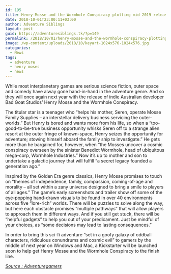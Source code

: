 ```yaml
---
id: 195
title: Henry Mosse and the Wormhole Conspiracy plotting mid-2019 release
date: 2018-10-01T23:00:11+03:00
author: Adventure Siblings
layout: post
guid: https://adventuresiblings.tk/?p=149
permalink: /2018/10/01/henry-mosse-and-the-wormhole-conspiracy-plotting-mid-2019-release/
image: /wp-content/uploads/2018/10/keyart-1024x576-1024x576.jpg
categories:
  - News
tags:
  - adventure
  - henry moses
  - news
---
```

While most interplanetary games are serious science fiction, outer space and comedy have alway gone hand-in-hand in the adventure genre. And so they will once again next year with the release of indie Australian developer Bad Goat Studios&#8217; Henry Mosse and the Wormhole Conspiracy.

<!--more-->

The titular star is a teenager who &#8220;helps his mother, Seren, operate Mosse Family Supplies – an interstellar delivery business servicing the outer-worlds.&#8221; But Henry is bored and wants more from his life, so when a &#8220;too-good-to-be-true business opportunity whisks Seren off to a strange alien resort at the outer fringe of known-space, Henry seizes the opportunity for adventure; stowing himself aboard the family ship to investigate.&#8221; He gets more than he bargained for, however, when &#8220;the Mosses uncover a cosmic conspiracy overseen by the sinister Benedict Wormhole, head of ubiquitous mega-corp, Wormhole Industries.&#8221; Now it&#8217;s up to mother and son to undertake a galactic journey that will fulfill &#8220;a secret legacy founded a generation ago.&#8221;

<span class="embed-youtube" style="text-align:center; display: block;"></span>

Inspired by the Golden Era genre classics, Henry Mosse promises to touch on &#8220;themes of independence, family, compassion, coming-of-age and morality – all set within a zany universe designed to bring a smile to players of all ages.&#8221; The game&#8217;s early screenshots and trailer show off some of the eye-popping hand-drawn visuals to be found in over 40 environments across five &#8220;lore-rich&#8221; worlds. There will be puzzles to solve along the way, but here each obstacle promises &#8220;multiple pathways&#8221; that will allow players to approach them in different ways. And if you still get stuck, there will be &#8220;helpful gadgets&#8221; to help you out of your predicament. Just be mindful of your choices, as &#8220;some decisions may lead to lasting consequences.&#8221;

In order to bring this sci-fi adventure &#8220;set in a goofy galaxy of oddball characters, ridiculous conundrums and cosmic evil&#8221; to gamers by the middle of next year on Windows and Mac, a Kickstarter will be launched soon to help get Henry Mosse and the Wormhole Conspiracy to the finish line.

_[Source : Adventuregamers](https://adventuregamers.com/news/view/36135)_